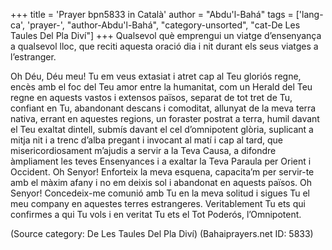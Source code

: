 +++
title = 'Prayer bpn5833 in Català'
author = "Abdu'l-Bahá"
tags = ['lang-ca', 'prayer-', "author-Abdu'l-Bahá", "category-unsorted", "cat-De Les Taules Del Pla Diví"]
+++
Qualsevol què emprengui un viatge d’ensenyança a qualsevol lloc, que reciti aquesta oració dia i nit durant els seus viatges a l’estranger.

Oh Déu, Déu meu! Tu em veus extasiat i atret cap al Teu gloriós regne, encès amb el foc del Teu amor entre la humanitat, com un Herald del Teu regne en aquests vastos i extensos països, separat de tot tret de Tu, confiant en Tu, abandonant descans i comoditat, allunyat de la meva terra nativa, errant en aquestes regions, un foraster postrat a terra, humil davant el Teu exaltat dintell, submís davant el cel d’omnipotent glòria, suplicant a mitja nit i a trenc d’alba pregant i invocant al matí i cap al tard, que misericordiosament m’ajudis a servir a la Teva Causa, a difondre àmpliament les teves Ensenyances i a exaltar la Teva Paraula per Orient i Occident.
Oh Senyor! Enforteix la meva esquena, capacita’m per servir-te amb el màxim afany i no em deixis sol i abandonat en aquests països.
Oh Senyor! Concedeix-me comunió amb Tu en la meva solitud i sigues Tu el meu company en aquestes terres estrangeres.
Veritablement Tu ets qui confirmes a qui Tu vols i en veritat Tu ets el Tot Poderós, l’Omnipotent.

(Source category: De Les Taules Del Pla Diví)
(Bahaiprayers.net ID: 5833)
